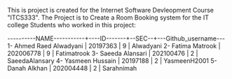 This is project is created for the Internet Software Devleopment Course "ITCS333".
The Project is to Create a Room Booking system for the IT college
Students who worked in this project:

----------NAME-----------+----ID-------+--SEC--+---Github_username---
1-  Ahmed Raed Alwadyani |  20197363   |   9   |    Alwadyani
2-  Fatima Matrook       |  202006778  |   9   |    Fatimatrook
3-  Saeeda Alansari      |  202100476  |   2   |    SaeedaAlansary
4-  Yasmeen Hussain      |  20197188   |   2   |    YasmeenH2001
5-  Danah Alkhan         |  202004448  |   2   |    Sarahnimah

